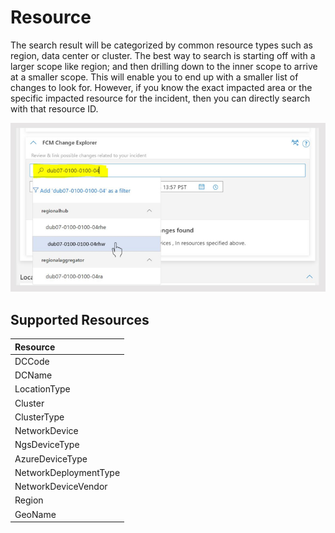 # Resource
The search result will be categorized by common resource types such as region, data center or cluster. The best way to search is starting off with a larger scope like region; and then drilling down to the inner scope to arrive at a smaller scope. This will enable you to end up with a smaller list of changes to look for. However, if you know the exact impacted area or the specific impacted resource for the incident, then you can directly search with that resource ID.

![alt text](media/CC_10.png)

## Supported Resources

| Resource |
|:-------|
| DCCode |   
| DCName |   
| LocationType |   
| Cluster |   
| ClusterType |   
| NetworkDevice |   
| NgsDeviceType |   
| AzureDeviceType |   
| NetworkDeploymentType |   
| NetworkDeviceVendor |
| Region |
| GeoName |
